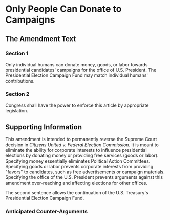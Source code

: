 # Only People Can Donate to Campaigns

## The Amendment Text

### Section 1

Only individual humans can donate money, goods, or labor towards presidential candidates' campaigns for the office of U.S. President. The Presidential Election Campaign Fund may match individual humans' contributions.

### Section 2

Congress shall have the power to enforce this article by appropriate legislation.

## Supporting Information

This amendment is intended to permanently reverse the Supreme Court decision in *Citizens United v. Federal Election Commission*. It is meant to eliminate the ability for corporate interests to influence presidential elections by donating money or providing free services (goods or labor). Specifying money essentially eliminates Political Action Committees. Specifying goods or labor prevents corporate interests from providing "favors" to candidates, such as free advertisements or campaign materials. Specifying the office of the U.S. President prevents arguments against this amendment over-reaching and affecting elections for other offices.

The second sentence allows the continuation of the U.S. Treasury's Presidential Election Campaign Fund.

### Anticipated Counter-Arguments

